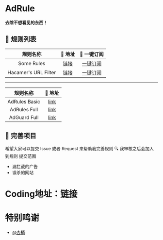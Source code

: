# AdRule
**去除不想看见的东西！**
## 📃 规则列表
|   规则名称   | 🚀 地址  |🚀 一键订阅  |
|  :----:  | :----:  | :----:  |
| Some Rules | [链接](https://hacamer.coding.net/p/adgurd/d/adrules/git/raw/main/rules-admin.txt) | [一键订阅](https://subscribe.adblockplus.org/?location=https://hacamer.coding.net/p/adgurd/d/adrules/git/raw/main/rules-admin.txt) |
| Hacamer's URL Filter |[链接](https://hacamer.coding.net/p/adgurd/d/adrules/git/raw/main/url-filter.txt)|[一键订阅](https://subscribe.adblockplus.org/?location=https://hacamer.coding.net/p/adgurd/d/adrules/git/raw/main/url-filter.txt)|
---
|   规则名称   | 🚀 地址  |
|  :----:  | :----:  |
|AdRules Basic | [link](https://hacamer.coding.net/p/adgurd/d/adrules/git/raw/main/adrules/adblock+adguard-basic.txt)|
|AdRules Full | [link](https://hacamer.coding.net/p/adgurd/d/adrules/git/raw/main/adrules/adblock+adguard-full.txt)|
|AdGuard Full | [link](https://hacamer.coding.net/p/adgurd/d/adrules/git/raw/main/adrules/adguard-full.txt)|
## 🚛 完善项目

希望大家可以提交 Issue 或者 Request 来帮助我完善规则 🔍 我审核之后会加入到规则
  提交范围
- 漏拦截的广告
- 误杀的网站

# Coding地址：[链接](https://hacamer.coding.net/public/adgurd/adrules/git/files)
# 特别鸣谢
- [@杏梢](https://github.com/hacamer)
